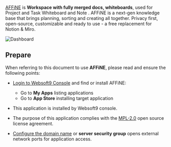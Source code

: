 [AFFiNE](https://affine.pro/) is **Workspace with fully merged docs, whiteboards**, used for Project and Task Whiteboard and Note . AFFiNE is a next-gen knowledge base that brings planning, sorting and creating all together.
Privacy first, open-source, customizable and ready to use - a free replacement for Notion & Miro.


![Dashboard](https://libs.websoft9.com/Websoft9/DocsPicture/zh/affine/affine-gui-websoft9.png)


## Prepare

When referring to this document to use **AFFiNE**, please read and ensure the following points:

- [Login to Websoft9 Console](./login-console) and find or install AFFiNE:
  - Go to **My Apps** listing applications 
  - Go to **App Store** installing target application

- This application is installed by Websoft9 console.


- The purpose of this application complies with the [MPL-2.0](https://opensource.org/licenses/MPL-2.0) open source license agreement.


- [Configure the domain name](./domain-set) or **server security group** opens external network ports for application access.